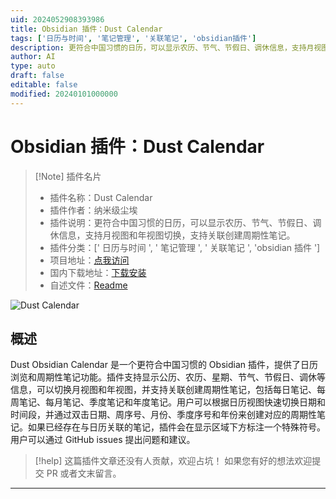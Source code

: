 ```yaml
---
uid: 2024052908393986
title: Obsidian 插件：Dust Calendar
tags: ['日历与时间', '笔记管理', '关联笔记', 'obsidian插件']
description: 更符合中国习惯的日历，可以显示农历、节气、节假日、调休信息，支持月视图和年视图切换，支持关联创建周期性笔记。
author: AI
type: auto
draft: false
editable: false
modified: 20240101000000
---
```


# Obsidian 插件：Dust Calendar

> [!Note] 插件名片
> - 插件名称：Dust Calendar
> - 插件作者：纳米级尘埃
> - 插件说明：更符合中国习惯的日历，可以显示农历、节气、节假日、调休信息，支持月视图和年视图切换，支持关联创建周期性笔记。
> - 插件分类：[' 日历与时间 ', ' 笔记管理 ', ' 关联笔记 ', 'obsidian 插件 ']
> - 项目地址：[点我访问](https://github.com/a-nano-dust/dust-obsidian-calendar)
> - 国内下载地址：[下载安装](https://pkmer.cn/products/plugin/pluginMarket/?dust-calendar)
> - 自述文件：[Readme](https://ghproxy.net/https://raw.githubusercontent.com/a-nano-dust/dust-obsidian-calendar/master/README.md)

![Dust Calendar](https://cdn.pkmer.cn/covers/dust-calendar.jpeg!pkmer)

## 概述

Dust Obsidian Calendar 是一个更符合中国习惯的 Obsidian 插件，提供了日历浏览和周期性笔记功能。插件支持显示公历、农历、星期、节气、节假日、调休等信息，可以切换月视图和年视图，并支持关联创建周期性笔记，包括每日笔记、每周笔记、每月笔记、季度笔记和年度笔记。用户可以根据日历视图快速切换日期和时间段，并通过双击日期、周序号、月份、季度序号和年份来创建对应的周期性笔记。如果已经存在与日历关联的笔记，插件会在显示区域下方标注一个特殊符号。用户可以通过 GitHub issues 提出问题和建议。

> [!help]
> 这篇插件文章还没有人贡献，欢迎占坑！
> 如果您有好的想法欢迎提交 PR 或者文末留言。

---



